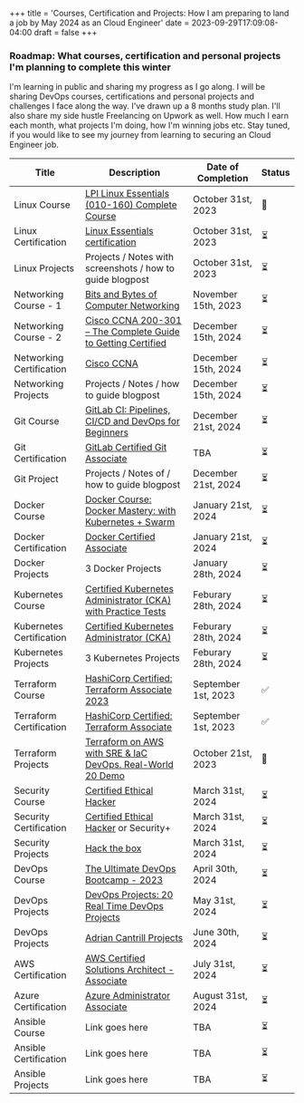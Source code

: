 +++
title = 'Courses, Certification and Projects: How I am preparing to land a job by May 2024 as an Cloud Engineer'
date = 2023-09-29T17:09:08-04:00
draft = false
+++

### Roadmap: What courses, certification and personal projects I'm planning to complete this winter

I'm learning in public and sharing my progress as I go along. I will be sharing DevOps courses, certifications and personal projects and challenges I face along the way. I've drawn up a 8 months study plan. I'll also share my side hustle Freelancing on Upwork as well. How much I earn each month, what projects I'm doing, how I'm winning jobs etc. Stay tuned, if you would like to see my journey from learning to securing an Cloud Engineer job.

| Title                    | Description                                                          | Date of Completion  | Status |
| ------------------------ | -------------------------------------------------------------------- | ------------------- | ------ |
| Linux Course             | [LPI Linux Essentials (010-160) Complete Course][linux course]       | October 31st, 2023  | 🚗     |
| Linux Certification      | [Linux Essentials certification][linux essentials cert]              | October 31st, 2023  | ⏳     |
| Linux Projects           | Projects / Notes with screenshots / how to guide blogpost            | October 31st, 2023  | ⏳     |
| Networking Course - 1    | [Bits and Bytes of Computer Networking][PlBn]                        | November 15th, 2023 | ⏳     |
| Networking Course - 2    | [Cisco CCNA 200-301 – The Complete Guide to Getting Certified][plCa] | December 15th, 2024 | ⏳     |
| Networking Certification | [Cisco CCNA][plCn]                                                   | December 15th, 2024 | ⏳     |
| Networking Projects      | Projects / Notes / how to guide blogpost                             | December 15th, 2024 | ⏳     |
| Git Course               | [GitLab CI: Pipelines, CI/CD and DevOps for Beginners][PlGl]         | December 21st, 2024 | ⏳     |
| Git Certification        | [GitLab Certified Git Associate][PlGc]                               | TBA                 | ⏳     |
| Git Project              | Projects / Notes of / how to guide blogpost                          | December 21st, 2024 | ⏳     |
| Docker Course            | [Docker Course: Docker Mastery: with Kubernetes + Swarm ][PlDs]      | January 21st, 2024  | ⏳     |
| Docker Certification     | [Docker Certified Associate][PlDm]                                   | January 21st, 2024  | ⏳     |
| Docker Projects          | 3 Docker Projects                                                    | January 28th, 2024  | ⏳     |
| Kubernetes Course        | [Certified Kubernetes Administrator (CKA) with Practice Tests][Plkb] | Feburary 28th, 2024 | ⏳     |
| Kubernetes Certification | [Certified Kubernetes Administrator (CKA)][PlKa]                     | Feburary 28th, 2024 | ⏳     |
| Kubernetes Projects      | 3 Kubernetes Projects                                                | Feburary 28th, 2024 | ⏳     |
| Terraform Course         | [HashiCorp Certified: Terraform Associate 2023][PlHs]                | September 1st, 2023 | ✅     |
| Terraform Certification  | [HashiCorp Certified: Terraform Associate][terraform]                | September 1st, 2023 | ✅     |
| Terraform Projects       | [Terraform on AWS with SRE & IaC DevOps. Real-World 20 Demo][plHp]   | October 21st, 2023  | 🚗     |
| Security Course          | [Certified Ethical Hacker][plCe]                                     | March 31st, 2024    | ⏳     |
| Security Certification   | [Certified Ethical Hacker][plCe] or Security+                        | March 31st, 2024    | ⏳     |
| Security Projects        | [Hack the box][PlHb]                                                 | March 31st, 2024    | ⏳     |
| DevOps Course            | [The Ultimate DevOps Bootcamp - 2023][PlDc]                          | April 30th, 2024    | ⏳     |
| DevOps Projects          | [DevOps Projects: 20 Real Time DevOps Projects][PlDo]                | May 31st, 2024      | ⏳     |
| DevOps Projects          | [Adrian Cantrill Projects][PlAc]                                     | June 30th, 2024     | ⏳     |
| AWS Certification        | [AWS Certified Solutions Architect - Associate][aws]                 | July 31st, 2024     | ⏳     |
| Azure Certification      | [Azure Administrator Associate][azure]                               | August 31st, 2024   | ⏳     |
| Ansible Course           | Link goes here                                                       | TBA                 | ⏳     |
| Ansible Certification    | Link goes here                                                       | TBA                 | ⏳     |
| Ansible Projects         | Link goes here                                                       | TBA                 | ⏳     |

[PlHs]: https://www.udemy.com/course/terraform-beginner-to-advanced/
[PlHp]: https://www.udemy.com/course/terraform-on-aws-with-sre-iac-devops-real-world-demos/
[Plkb]: https://www.udemy.com/course/certified-kubernetes-administrator-with-practice-tests/
[PlCn]: https://www.cisco.com/c/en/us/training-events/training-certifications/certifications/associate/ccna.html
[PlCa]: https://www.udemy.com/course/ccna-complete/
[PlCe]: https://cert.eccouncil.org/certified-ethical-hacker.html
[PlDc]: https://www.udemy.com/course/the-complete-devops-bootcamp/
[PlAc]: https://github.com/acantril/learn-cantrill-io-labs
[PlDo]: https://www.udemy.com/course/devopsprojects/
[PlBn]: https://www.coursera.org/learn/computer-networking
[PlGl]: https://www.udemy.com/course/gitlab-ci-pipelines-ci-cd-and-devops-for-beginners/
[PlGc]: https://about.gitlab.com/services/education/gitlab-certified-associate/
[PlHb]: https://www.hackthebox.com/
[PlKa]: https://training.linuxfoundation.org/certification/certified-kubernetes-administrator-cka/
[PlDs]: https://www.udemy.com/course/docker-mastery/
[PlDm]: https://training.mirantis.com/certification/dca-certification-exam/
[linux essentials cert]: https://www.lpi.org/our-certifications/linux-essentials-overview/
[linux course]: https://www.udemy.com/course/linux-essentials-010/
[aws]: https://aws.amazon.com/certification/certified-solutions-architect-associate/
[azure]: https://learn.microsoft.com/en-us/credentials/certifications/azure-administrator/
[terraform]: https://www.credly.com/badges/32dfd161-f263-4a8b-bd32-fdcbcab21c65/public_url
